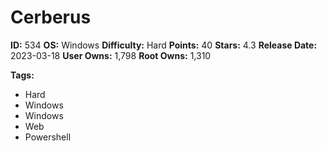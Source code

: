 # Cerberus

**ID:** 534
**OS:** Windows
**Difficulty:** Hard
**Points:** 40
**Stars:** 4.3
**Release Date:** 2023-03-18
**User Owns:** 1,798
**Root Owns:** 1,310

**Tags:**
- Hard
- Windows
- Windows
- Web
- Powershell

